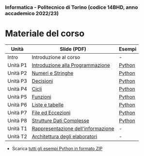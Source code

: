 ### Informatica - Politecnico di Torino (codice 14BHD, anno accademico 2022/23)
# Materiale del corso


| Unità    | Slide (PDF)                                                          | Esempi         |
|----------|----------------------------------------------------------------------|----------------|
| Intro    | Introduzione al corso                                                | -              |
| Unità P1 | [Introduzione alla Programmazione](./P1-La_Programmazione.pdf)       | [Python](./P1) |
| Unità P2 | [Numeri e Stringhe](./P2-Numeri_e_stringhe.pdf)                      | [Python](./P2) |
| Unità P3 | [Decisioni](./P3-Decisioni.pdf)                                      | [Python](./P3) |
| Unità P4 | [Cicli](./P4-Cicli.pdf)                                              | [Python](./P4) |
| Unità P5 | [Funzioni](./P5-Funzioni.pdf)                                        | [Python](./P5) |
| Unità P6 | [Liste e tabelle](./P6-Liste_e_Tabelle.pdf)                          | [Python](./P6) |
| Unità P7 | [File ed Eccezioni](./P7-File_e_Eccezioni.pdf)                       | [Python](./P7) |
| Unità P8 | [Strutture Dati Complesse](./P8-Strutture_dati_complesse.pdf)        | [Python](./P8) |
| Unità T1 | [Rappresentazione dell'informazione](./T1-Rappresentazione_dati.pdf) | -              |
| Unità T2 | [Architettura degli elaboratori](./T2-Architettura.pdf)              | -              |


- Scarica [tutti gli esempi Python in formato ZIP](./Esempi.zip?raw=true)